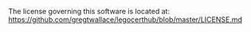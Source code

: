 The license governing this software is located at:
https://github.com/gregtwallace/legocerthub/blob/master/LICENSE.md

